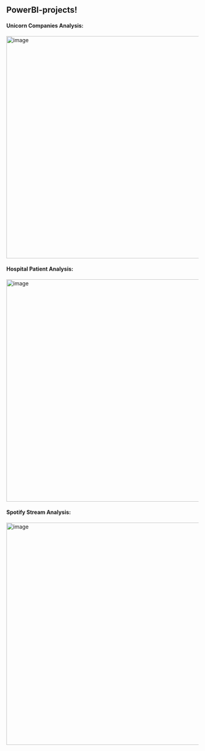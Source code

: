 ## PowerBI-projects!
#### Unicorn Companies Analysis:
<img width="582" alt="image" src="https://github.com/heymasri/PowerBI-projects/assets/154779221/8da002e7-67e6-49ff-a96c-b5c6aea7e834">

#### Hospital Patient Analysis:
<img width="582" alt="image" src="https://github.com/heymasri/PowerBI-projects/assets/154779221/91d588f9-290f-462c-804b-865af03d77b4">


#### Spotify Stream Analysis:
<img width="582" alt="image" src="https://github.com/heymasri/PowerBI-projects/assets/154779221/9d32ee59-f0a9-4153-bd36-e7b4c2af9226">




